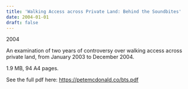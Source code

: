 ```yaml
---
title: 'Walking Access across Private Land: Behind the Soundbites'
date: 2004-01-01
draft: false
---
```

2004

An examination of two years of controversy over walking access across private land, from January 2003 to December 2004.

1.9 MB, 94 A4 pages.

See the full pdf here: https://petemcdonald.co/bts.pdf
